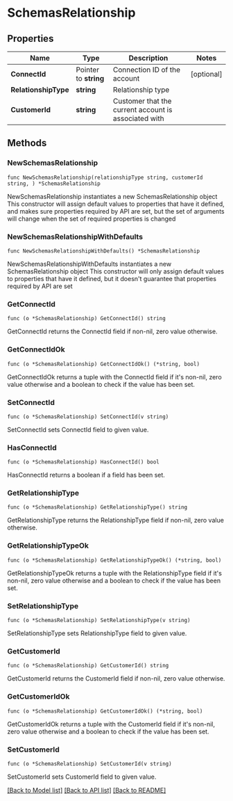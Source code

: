 # SchemasRelationship

## Properties

Name | Type | Description | Notes
------------ | ------------- | ------------- | -------------
**ConnectId** | Pointer to **string** | Connection ID of the account | [optional] 
**RelationshipType** | **string** | Relationship type | 
**CustomerId** | **string** | Customer that the current account is associated with | 

## Methods

### NewSchemasRelationship

`func NewSchemasRelationship(relationshipType string, customerId string, ) *SchemasRelationship`

NewSchemasRelationship instantiates a new SchemasRelationship object
This constructor will assign default values to properties that have it defined,
and makes sure properties required by API are set, but the set of arguments
will change when the set of required properties is changed

### NewSchemasRelationshipWithDefaults

`func NewSchemasRelationshipWithDefaults() *SchemasRelationship`

NewSchemasRelationshipWithDefaults instantiates a new SchemasRelationship object
This constructor will only assign default values to properties that have it defined,
but it doesn't guarantee that properties required by API are set

### GetConnectId

`func (o *SchemasRelationship) GetConnectId() string`

GetConnectId returns the ConnectId field if non-nil, zero value otherwise.

### GetConnectIdOk

`func (o *SchemasRelationship) GetConnectIdOk() (*string, bool)`

GetConnectIdOk returns a tuple with the ConnectId field if it's non-nil, zero value otherwise
and a boolean to check if the value has been set.

### SetConnectId

`func (o *SchemasRelationship) SetConnectId(v string)`

SetConnectId sets ConnectId field to given value.

### HasConnectId

`func (o *SchemasRelationship) HasConnectId() bool`

HasConnectId returns a boolean if a field has been set.

### GetRelationshipType

`func (o *SchemasRelationship) GetRelationshipType() string`

GetRelationshipType returns the RelationshipType field if non-nil, zero value otherwise.

### GetRelationshipTypeOk

`func (o *SchemasRelationship) GetRelationshipTypeOk() (*string, bool)`

GetRelationshipTypeOk returns a tuple with the RelationshipType field if it's non-nil, zero value otherwise
and a boolean to check if the value has been set.

### SetRelationshipType

`func (o *SchemasRelationship) SetRelationshipType(v string)`

SetRelationshipType sets RelationshipType field to given value.


### GetCustomerId

`func (o *SchemasRelationship) GetCustomerId() string`

GetCustomerId returns the CustomerId field if non-nil, zero value otherwise.

### GetCustomerIdOk

`func (o *SchemasRelationship) GetCustomerIdOk() (*string, bool)`

GetCustomerIdOk returns a tuple with the CustomerId field if it's non-nil, zero value otherwise
and a boolean to check if the value has been set.

### SetCustomerId

`func (o *SchemasRelationship) SetCustomerId(v string)`

SetCustomerId sets CustomerId field to given value.



[[Back to Model list]](../README.md#documentation-for-models) [[Back to API list]](../README.md#documentation-for-api-endpoints) [[Back to README]](../README.md)


